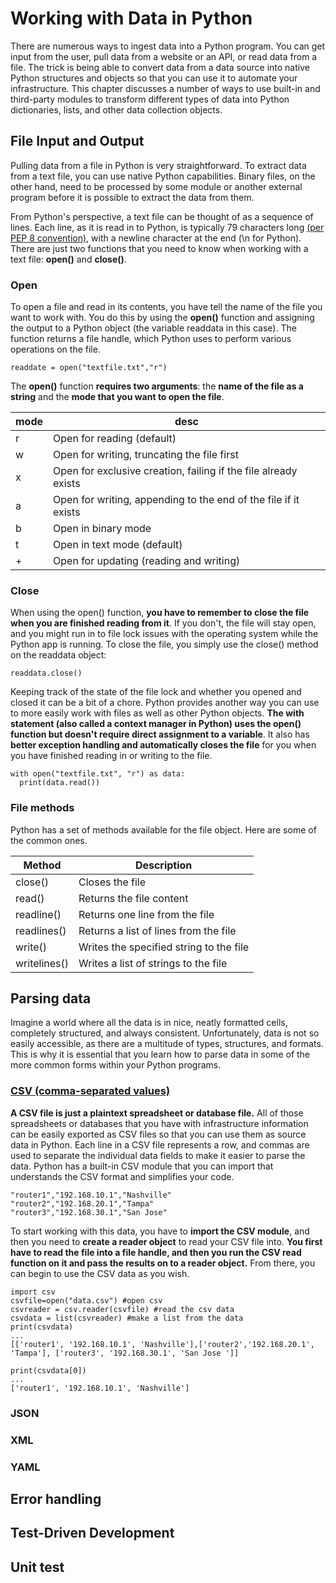 # Working with Data in Python

There are numerous ways to ingest data into a Python program. You can get input from the user, pull data from a website or an API, or read data from a file. The trick is being able to convert data from a data source into native Python structures and objects so that you can use it to automate your infrastructure. This chapter discusses a number of ways to use built-in and third-party modules to transform different types of data into Python dictionaries, lists, and other data collection objects. 

## File Input and Output

Pulling data from a file in Python is very straightforward. To extract data from a text file, you can use native Python capabilities. Binary files, on the other hand, need to be processed by some module or another external program before it is possible to extract the data from them. 

From Python's perspective, a text file can be thought of as a sequence of lines. Each line, as it is read in to Python, is typically 79 characters long [(per PEP 8 convention)](https://www.python.org/dev/peps/pep-0008/), with a newline character at the end (\n for Python). There are just two functions that you need to know when working with a text file: **open()** and **close()**.

### Open

To open a file and read in its contents, you have tell the name of the file you want to work with. You do this by using the **open()** function and assigning the output to a Python object (the variable readdata in this case). The function returns a file handle, which Python uses to perform various operations on the file.

```
readdate = open("textfile.txt","r")
```
The **open()** function **requires two arguments**: the **name of the file as a string** and the **mode that you want to open the file**.

|mode|desc|
|----|----|
|r|Open for reading (default)|
|w|Open for writing, truncating the file first|
|x|Open for exclusive creation, failing if the file already exists|
|a|Open for writing, appending to the end of the file if it exists|
|b|Open in binary mode|
|t|Open in text mode (default)|
|+|Open for updating (reading and writing)|

### Close

When using the open() function, **you have to remember to close the file when you are finished reading from it**. If you don't, the file will stay open, and you might run in to file lock issues with the operating system while the Python app is running. To close the file, you simply use the close() method on the readdata object:
```
readdata.close()
```
Keeping track of the state of the file lock and whether you opened and closed it can be a bit of a chore. Python provides another way you can use to more easily work with files as well as other Python objects. **The with statement (also called a context manager in Python) uses the open() function but doesn't require direct assignment to a variable**. It also has **better exception handling and automatically closes the file** for you when you have finished reading in or writing to the file. 
```
with open("textfile.txt", "r") as data:
  print(data.read())
```
### File methods

Python has a set of methods available for the file object. Here are some of the common ones.

|Method|Description|
|------|-----------|
|close()|	Closes the file|
|read()|	Returns the file content|
|readline()|	Returns one line from the file|
|readlines()|	Returns a list of lines from the file|
|write()| Writes the specified string to the file|
|writelines()|	Writes a list of strings to the file|


## Parsing data
Imagine a world where all the data is in nice, neatly formatted cells, completely structured, and always consistent. Unfortunately, data is not so easily accessible, as there are a multitude of types, structures, and formats. This is why it is essential that you learn how to parse data in some of the more common forms within your Python programs.

### [CSV (comma-separated values)](https://en.wikipedia.org/wiki/Comma-separated_values)
**A CSV file is just a plaintext spreadsheet or database file.** All of those spreadsheets or databases that you have with infrastructure information can be easily exported as CSV files so that you can use them as source data in Python. Each line in a CSV file represents a row, and commas are used to separate the individual data fields to make it easier to parse the data. Python has a built-in CSV module that you can import that understands the CSV format and simplifies your code.
```
"router1","192.168.10.1","Nashville"
"router2","192.168.20.1","Tampa"
"router3","192.168.30.1","San Jose"
```
To start working with this data, you have to **import the CSV module**, and then you need to **create a reader object** to read your CSV file into. **You first have to read the file into a file handle, and then you run the CSV read function on it and pass the results on to a reader object.** From there, you can begin to use the CSV data as you wish.
```
import csv
csvfile=open("data.csv") #open csv
csvreader = csv.reader(csvfile) #read the csv data
csvdata = list(csvreader) #make a list from the data
print(csvdata)
...
[['router1', '192.168.10.1', 'Nashville'],['router2','192.168.20.1', 'Tampa'], ['router3', '192.168.30.1', 'San Jose ']]

print(csvdata[0])
...
['router1', '192.168.10.1', 'Nashville']
```


### JSON
### XML
### YAML
## Error handling
## Test-Driven Development
## Unit test
